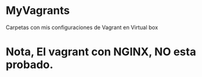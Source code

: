 # MyVagrants
Carpetas con mis configuraciones de Vagrant en Virtual box

# Nota, El vagrant con NGINX, NO esta probado.
